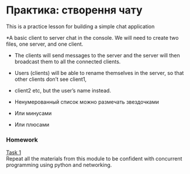 # Практика: створення чату

This is a practice lesson for building a simple chat application

   *A basic client to server chat in the console. We will need to create two files, one server, and one client.
   + The clients will send messages to the server and the server will then broadcast them to all the connected clients.
   * Users (clients) will be able to rename themselves in the server, so that other clients don’t see client1,
   * client2 etc, but the user’s name instead.
   
* Ненумерованный список можно размечать звездочками
- Или минусами
+ Или плюсами



### Homework

[Task 1](https://github.com/mila-orishchuk/pythoncourse/blob/master/Lesson36)  
Repeat all the materials from this module to be confident with concurrent programming using python and networking.
